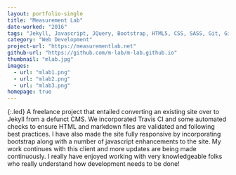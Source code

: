 ```yaml
---
layout: portfolio-single
title: "Measurement Lab"
date-worked: "2016"
tags: "Jekyll, Javascript, JQuery, Bootstrap, HTML5, CSS, SASS, Git, GitHub"
category: "Web Development"
project-url: "https://measurementlab.net"
github-url: "https://github.com/m-lab/m-lab.github.io"
thumbnail: "mlab.jpg"
images:
  - url: "mlab1.png"
  - url: "mlab2.png"
  - url: "mlab3.png"
homepage: true
---
```

{:.led}
A freelance project that entailed converting an existing site over to Jekyll from a defunct CMS.  We incorporated Travis CI and some automated checks to ensure HTML and markdown files are validated and following best practices.  I have also made the site fully responsive by incorporating bootstrap along with a number of javascript enhancements to the site.  My work continues with this client and more updates are being made continuously.  I really have enjoyed working with very knowledgeable folks who really understand how development needs to be done!